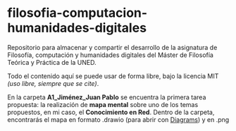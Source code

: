 # filosofia-computacion-humanidades-digitales
Repositorio para almacenar y compartir el desarrollo de la asignatura de Filosofía, computación y humanidades digitales del Máster de Filosofía Teórica y Práctica de la UNED.

Todo el contenido aquí se puede usar de forma libre, bajo la licencia MIT _(uso libre, siempre que se cite)_.

En la carpeta **A1_Jiménez_Juan Pablo** se encuentra la primera tarea propuesta: la realización de **mapa mental** sobre uno de los temas propuestos, en mi caso, el **Conocimiento en Red**. Dentro de la carpeta, encontrarás el mapa en formato .drawio (para abrir con [Diagrams](diagrams.net)) y en .png
